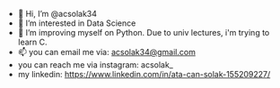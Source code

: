 - 👋 Hi, I’m @acsolak34
- 👀 I’m interested in Data Science
- 🌱 I’m improving myself on Python. Due to univ lectures, i'm trying to learn C. 
- 📫 you can email me via: acsolak34@gmail.com
- you can reach me via instagram: acsolak_
- my linkedin: https://www.linkedin.com/in/ata-can-solak-155209227/

<!---
acsolak34/acsolak34 is a ✨ special ✨ repository because its `README.md` (this file) appears on your GitHub profile.
You can click the Preview link to take a look at your changes.
--->
